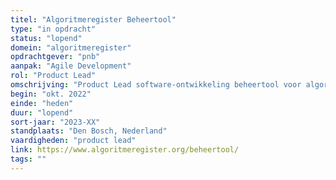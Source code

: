 ```yaml
---
titel: "Algoritmeregister Beheertool"
type: "in opdracht"
status: "lopend"
domein: "algoritmeregister"
opdrachtgever: "pnb"
aanpak: "Agile Development"
rol: "Product Lead"
omschrijving: "Product Lead software-ontwikkeling beheertool voor algoritmeregistraties in Microsoft PowerApps."
begin: "okt. 2022"
einde: "heden"
duur: "lopend"
sort-jaar: "2023-XX"
standplaats: "Den Bosch, Nederland"
vaardigheden: "product lead"
link: https://www.algoritmeregister.org/beheertool/
tags: ""
---
```


